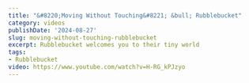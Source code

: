 ```yaml
---
title: "&#8220;Moving Without Touching&#8221; &bull; Rubblebucket"
category: videos
publishDate: '2024-08-27'
slug: moving-without-touching-rubblebucket
excerpt: Rubblebucket welcomes you to their tiny world
tags:
- Rubblebucket
video: https://www.youtube.com/watch?v=H-RG_kPJzyo
---
```


